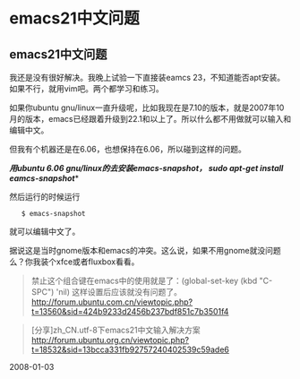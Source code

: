 # emacs21中文问题

## emacs21中文问题

我还是没有很好解决。我晚上试验一下直接装eamcs 23，不知道能否apt安装。如果不行，就用vim吧。两个都学习和练习。

如果你ubuntu gnu/linux一直升级呢，比如我现在是7.10的版本，就是2007年10月的版本，emacs已经跟着升级到22.1和以上了。所以什么都不用做就可以输入和编辑中文。

但我有个机器还是在6.06，也想保持在6.06，所以碰到这样的问题。

***用ubuntu 6.06 gnu/linux的去安装emacs-snapshot， sudo apt-get install eamcs-snapshot****

然后运行的时候运行 

       $ emacs-snapshot

就可以编辑中文了。

据说这是当时gnome版本和emacs的冲突。这么说，如果不用gnome就没问题么？你我装个xfce或者fluxbox看看。

> 禁止这个组合键在emacs中的使用就是了：(global-set-key (kbd "C-SPC")
> 'nil) 这样设置后应该就没有问题了。 
> http://forum.ubuntu.com.cn/viewtopic.php?t=13560&sid=424b9233d2456b237bdf851c7b3501f4

> [分享]zh_CN.utf-8下emacs21中文输入解决方案
> http://forum.ubuntu.org.cn/viewtopic.php?t=18532&sid=13bcca331fb92757240402539c59ade6






2008-01-03